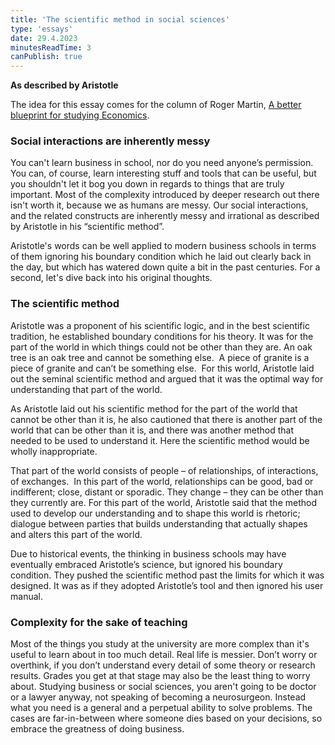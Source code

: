 ```yaml
---
title: 'The scientific method in social sciences'
type: 'essays'
date: 29.4.2023
minutesReadTime: 3
canPublish: true
---
```


**As described by Aristotle**

The idea for this essay comes for the column of Roger Martin, [A better blueprint for studying Economics](https://www.reuters.com/article/idUS194605394520111110).

### Social interactions are inherently messy

You can't learn business in school, nor do you need anyone’s permission. You can, of course, learn interesting stuff and tools that can be useful, but you shouldn't let it bog you down in regards to things that are truly important. Most of the complexity introduced by deeper research out there isn't worth it, because we as humans are messy. Our social interactions, and the related constructs are inherently messy and irrational as described by Aristotle in his “scientific method”. 

Aristotle's words can be well applied to modern business schools in terms of them ignoring his boundary condition which he laid out clearly back in the day, but which has watered down quite a bit in the past centuries. For a second, let's dive back into his original thoughts. 

### The scientific method

Aristotle was a proponent of his scientific logic, and in the best scientific tradition, he established boundary conditions for his theory. It was for the part of the world in which things could not be other than they are. An oak tree is an oak tree and cannot be something else.  A piece of granite is a piece of granite and can’t be something else.  For this world, Aristotle laid out the seminal scientific method and argued that it was the optimal way for understanding that part of the world.

As Aristotle laid out his scientific method for the part of the world that cannot be other than it is, he also cautioned that there is another part of the world that can be other than it is, and there was another method that needed to be used to understand it. Here the scientific method would be wholly inappropriate.
  
That part of the world consists of people – of relationships, of interactions, of exchanges.  In this part of the world, relationships can be good, bad or indifferent; close, distant or sporadic. They change – they can be other than they currently are. For this part of the world, Aristotle said that the method used to develop our understanding and to shape this world is rhetoric; dialogue between parties that builds understanding that actually shapes and alters this part of the world.
  
Due to historical events, the thinking in business schools may have eventually embraced Aristotle’s science, but ignored his boundary condition. They pushed the scientific method past the limits for which it was designed. It was as if they adopted Aristotle’s tool and then ignored his user manual.

### Complexity for the sake of teaching 

Most of the things you study at the university are more complex than it's useful to learn about in too much detail. Real life is messier. Don’t worry or overthink, if you don’t understand every detail of some theory or research results. Grades you get at that stage may also be the least thing to worry about. Studying business or social sciences, you aren't going to be doctor or a lawyer anyway, not speaking of becoming a neurosurgeon. Instead what you need is a general and a perpetual ability to solve problems. The cases are far-in-between where someone dies based on your decisions, so embrace the greatness of doing business. 